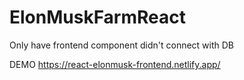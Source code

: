 # ElonMuskFarmReact

Only have frontend component didn't connect with DB




DEMO
https://react-elonmusk-frontend.netlify.app/
